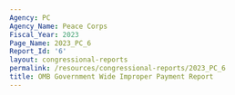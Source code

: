 ```yaml
---
Agency: PC
Agency_Name: Peace Corps
Fiscal_Year: 2023
Page_Name: 2023_PC_6
Report_Id: '6'
layout: congressional-reports
permalink: /resources/congressional-reports/2023_PC_6
title: OMB Government Wide Improper Payment Report
---
```

